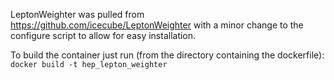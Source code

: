 LeptonWeighter was pulled from https://github.com/icecube/LeptonWeighter with a minor change to the configure script to allow for easy installation.

To build the container just run (from the directory containing the dockerfile):
`docker build -t hep_lepton_weighter`